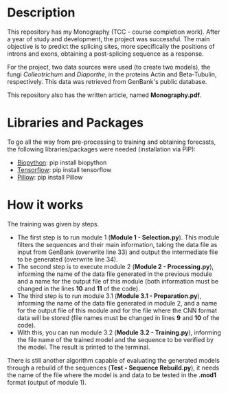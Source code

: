 # Description

This repository has my Monography (TCC - course completion work). After a year of study and development, the project was successful. The main objective is to predict the splicing sites, more specifically the positions of introns and exons, obtaining a post-splicing sequence as a response.

For the project, two data sources were used (to create two models), the fungi _Colleotrichum_ and _Diaporthe_, in the proteins Actin and Beta-Tubulin, respectively. This data was retrieved from GenBank's public database.

This repository also has the written article, named **Monography.pdf**.

# Libraries and Packages

To go all the way from pre-processing to training and obtaining forecasts, the following libraries/packages were needed (installation via PIP):

- [Biopython](https://github.com/biopython/biopython): pip install biopython
- [Tensorflow](https://www.tensorflow.org/): pip install tensorflow
- [Pillow](https://pillow.readthedocs.io/): pip install Pillow

# How it works

The training was given by steps.

- The first step is to run module 1 (**Module 1 - Selection.py**). This module filters the sequences and their main information, taking the data file as input from GenBank (overwrite line 33) and output the intermediate file to be generated (overwrite line 34).
- The second step is to execute module 2 (**Module 2 - Processing.py**), informing the name of the data file generated in the previous module and a name for the output file of this module (both information must be changed in the lines **10** and **11** of the code).
- The third step is to run module 3.1 (**Module 3.1 - Preparation.py**), informing the name of the data file generated in module 2, and a name for the output file of this module and for the file where the CNN format data will be stored (file names must be changed in lines **9** and **10** of the code).
- With this, you can run module 3.2 (**Module 3.2 - Training.py**), informing the file name of the trained model and the sequence to be verified by the model. The result is printed to the terminal.

There is still another algorithm capable of evaluating the generated models through a rebuild of the sequences (**Test - Sequence Rebuild.py**), it needs the name of the file where the model is and data to be tested in the **.mod1** format (output of module 1).
